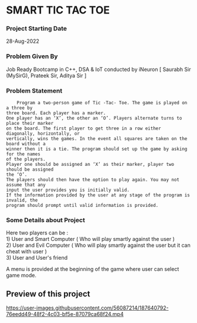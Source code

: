 # SMART TIC TAC TOE
### Project Starting Date
28-Aug-2022
### Problem Given By 
Job Ready Bootcamp in C++, DSA & IoT conducted by iNeuron [ Saurabh Sir (MySirG), Prateek Sir, Aditya Sir ]
### Problem Statement
        Program a two-person game of Tic -Tac- Toe. The game is played on a three by
    three board. Each player has a marker.
    One player has an ‘X’, the other an ‘O’. Players alternate turns to place their marker
    on the board. The first player to get three in a row either diagonally, horizontally, or
    vertically, wins the games. In the event all squares are taken on the board without a
    winner then it is a tie. The program should set up the game by asking for the names
    of the players.
    Player one should be assigned an ‘X’ as their marker, player two should be assigned
    the ‘O’.
    The players should then have the option to play again. You may not assume that any
    input the user provides you is initially valid.
    If the information provided by the user at any stage of the program is invalid, the
    program should prompt until valid information is provided.
### Some Details about Project
 Here two players can be :<br>
    1) User and Smart Computer ( Who will play smartly against the user )<br>
    2) User and Evil Computer ( Who will play smartly against the user but it can cheat with user )                           
    3) User and User's friend

 A menu is provided at the beginning of the game where user can select game mode.

## Preview of this project

https://user-images.githubusercontent.com/56087214/187640792-76eedd49-48f2-4c03-bf5e-87079ca68f24.mp4

